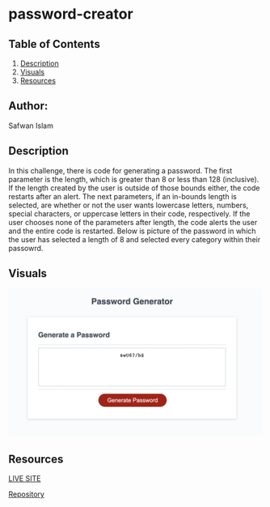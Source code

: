 # password-creator

## Table of Contents 
1. [Description](#description)
2. [Visuals](#visuals)
3. [Resources](#resources)

## Author:

Safwan Islam

## Description
In this challenge, there is code for generating a password. The first parameter is the length, which is greater than 8 or less than 128 (inclusive). If the length created by the user is outside of those bounds either, the code restarts after an alert. The next parameters, if an in-bounds length is selected, are whether or not the user wants lowercase letters, numbers, special characters, or uppercase letters in their code, respectively. If the user chooses none of the parameters after length, the code alerts the user and the entire code is restarted. Below is picture of the password in which the user has selected a length of 8 and selected every category within their passowrd.



## Visuals
![Password Generator](./assets/password.png)

## Resources
[LIVE SITE](https://saislam10.github.io/password-creator/)

[Repository](git@github.com:saislam10/password-creator.git)

